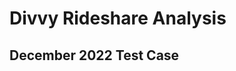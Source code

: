 # Divvy Rideshare Analysis

## December 2022 Test Case

<link href="December_revenue_sunburst.html" rel="import"></link>

<link href="December_Ridecount_sunburst.html" rel="import"></link>